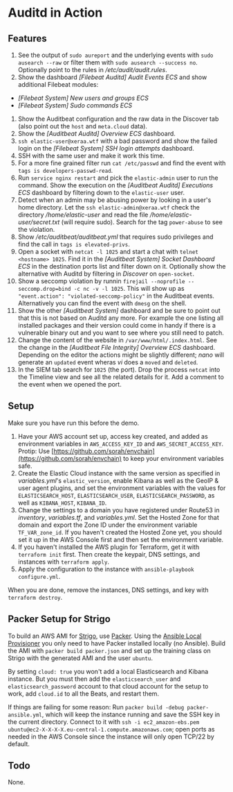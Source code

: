 # Auditd in Action



## Features

1. See the output of `sudo aureport` and the underlying events with `sudo ausearch --raw` or filter them with `sudo ausearch --success no`. Optionally point to the rules in */etc/audit/audit.rules*.
1. Show the dashboard *[Filebeat Auditd] Audit Events ECS* and show additional Filebeat modules:
  * *[Filebeat System] New users and groups ECS*
  * *[Filebeat System] Sudo commands ECS*
1. Show the Auditbeat configuration and the raw data in the Discover tab (also point out the `host` and `meta.cloud` data).
1. Show the *[Auditbeat Auditd] Overview ECS* dashboard.
1. `ssh elastic-user@xeraa.wtf` with a bad password and show the failed login on the *[Filebeat System] SSH login attempts* dashboard.
1. SSH with the same user and make it work this time.
1. For a more fine grained filter run `cat /etc/passwd` and find the event with `tags is developers-passwd-read`.
1. Run `service nginx restart` and pick the `elastic-admin` user to run the command. Show the execution on the *[Auditbeat Auditd] Executions ECS* dashboard by filtering down to the `elastic-user` user.
1. Detect when an admin may be abusing power by looking in a user's home directory. Let the `ssh elastic-admin@xeraa.wtf` check the directory */home/elastic-user* and read the file */home/elastic-user/secret.txt* (will require sudo). Search for the tag `power-abuse` to see the violation.
1. Show */etc/auditbeat/auditbeat.yml* that requires sudo privileges and find the call in `tags is elevated-privs`.
1. Open a socket with `netcat -l 1025` and start a chat with `telnet <hostname> 1025`. Find it in the *[Auditbeat System] Socket Dashboard ECS* in the destination ports list and filter down on it. Optionally show the alternative with Auditd by filtering in *Discover* on `open-socket`.
1. Show a seccomp violation by runnin `firejail --noprofile --seccomp.drop=bind -c nc -v -l 1025`. This will show up as `"event.action": "violated-seccomp-policy"` in the Auditbeat events. Alternatively you can find the event with `dmesg` on the shell.
1. Show the other *[Auditbeat System]* dashboard and be sure to point out that this is not based on Auditd any more. For example the one listing all installed packages and their version could come in handy if there is a vulnerable binary out and you want to see where you still need to patch.
1. Change the content of the website in `/var/www/html/.index.html`. See the change in the *[Auditbeat File Integrity] Overview ECS* dashboard. Depending on the editor the actions might be slightly different; *nano* will generate an `updated` event wheras *vi* does a `moved` and `deleted`.
1. In the SIEM tab search for `1025` (the port). Drop the process `netcat` into the Timeline view and see all the related details for it. Add a comment to the event when we opened the port.



## Setup

Make sure you have run this before the demo.

1. Have your AWS account set up, access key created, and added as environment variables in `AWS_ACCESS_KEY_ID` and `AWS_SECRET_ACCESS_KEY`. Protip: Use [https://github.com/sorah/envchain](https://github.com/sorah/envchain) to keep your environment variables safe.
1. Create the Elastic Cloud instance with the same version as specified in *variables.yml*'s `elastic_version`, enable Kibana as well as the GeoIP & user agent plugins, and set the environment variables with the values for `ELASTICSEARCH_HOST`, `ELASTICSEARCH_USER`, `ELASTICSEARCH_PASSWORD`, as well as `KIBANA_HOST`, `KIBANA_ID`.
1. Change the settings to a domain you have registered under Route53 in *inventory*, *variables.tf*, and *variables.yml*. Set the Hosted Zone for that domain and export the Zone ID under the environment variable `TF_VAR_zone_id`. If you haven't created the Hosted Zone yet, you should set it up in the AWS Console first and then set the environment variable.
1. If you haven't installed the AWS plugin for Terraform, get it with `terraform init` first. Then create the keypair, DNS settings, and instances with `terraform apply`.
1. Apply the configuration to the instance with `ansible-playbook configure.yml`.

When you are done, remove the instances, DNS settings, and key with `terraform destroy`.



## Packer Setup for Strigo

To build an AWS AMI for [Strigo](https://strigo.io), use [Packer](https://packer.io). Using the [Ansible Local Provisioner](https://packer.io/docs/provisioners/ansible-local.html) you only need to have Packer installed locally (no Ansible). Build the AMI with `packer build packer.json` and set up the training class on Strigo with the generated AMI and the user `ubuntu`.

By setting `cloud: true` you won't add a local Elasticsearch and Kibana instance. But you must then add the `elasticsearch_user` and `elasticsearch_password` account to that cloud account for the setup to work, add `cloud.id` to all the Beats, and restart them.

If things are failing for some reason: Run `packer build -debug packer-ansible.yml`, which will keep the instance running and save the SSH key in the current directory. Connect to it with `ssh -i ec2_amazon-ebs.pem ubuntu@ec2-X-X-X-X.eu-central-1.compute.amazonaws.com`; open ports as needed in the AWS Console since the instance will only open TCP/22 by default.


## Todo

None.
